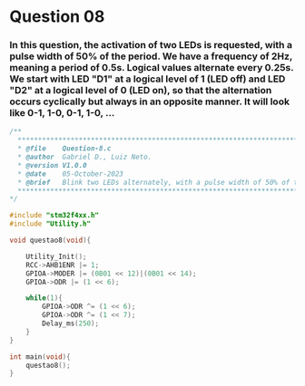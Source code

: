 # Question 08

### In this question, the activation of two LEDs is requested, with a pulse width of 50% of the period. We have a frequency of 2Hz, meaning a period of 0.5s. Logical values alternate every 0.25s. We start with LED "D1" at a logical level of 1 (LED off) and LED "D2" at a logical level of 0 (LED on), so that the alternation occurs cyclically but always in an opposite manner. It will look like 0-1, 1-0, 0-1, 1-0, ...


```C
/**
  ******************************************************************************
  * @file    Question-8.c
  * @author  Gabriel D., Luiz Neto.
  * @version V1.0.0
  * @date    05-October-2023
  * @brief   Blink two LEDs alternately, with a pulse width of 50% of the period at a frequency of 2Hz.
  ******************************************************************************
*/

#include "stm32f4xx.h"
#include "Utility.h"

void questao8(void){

	Utility_Init();
	RCC->AHB1ENR |= 1;
	GPIOA->MODER |= (0B01 << 12)|(0B01 << 14);
	GPIOA->ODR |= (1 << 6);

	while(1){
		GPIOA->ODR ^= (1 << 6);
		GPIOA->ODR ^= (1 << 7);
		Delay_ms(250);
	}
}

int main(void){
    questao8();
}
```

